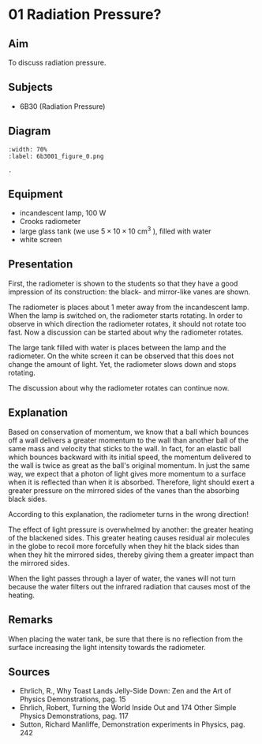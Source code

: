 # 01 Radiation Pressure? 
  
## Aim   
 To discuss radiation pressure.    
  
## Subjects   
* 6B30 (Radiation Pressure)   

## Diagram
    
```{figure} figures/figure_0.png  
:width: 70%  
:label: 6b3001_figure_0.png  

. 
```
     
  
## Equipment   
- incandescent lamp, $100 \mathrm{~W}$
- Crooks radiometer
- large glass tank (we use $5 \times 10 \times 10 \mathrm{~cm^3}$ ), filled with water
- white screen
   
  
## Presentation   
First, the radiometer is shown to the students so that they have a good impression of its construction: the black- and mirror-like vanes are shown.

The radiometer is places about 1 meter away from the incandescent lamp. When the lamp is switched on, the radiometer starts rotating. In order to observe in which direction the radiometer rotates, it should not rotate too fast. Now a discussion can be started about why the radiometer rotates.

The large tank filled with water is places between the lamp and the radiometer. On the white screen it can be observed that this does not change the amount of light. Yet, the radiometer slows down and stops rotating.

The discussion about why the radiometer rotates can continue now.
  
## Explanation   
Based on conservation of momentum, we know that a ball which bounces off a wall delivers a greater momentum to the wall than another ball of the same mass and velocity that sticks to the wall. In fact, for an elastic ball which bounces backward with its initial speed, the momentum delivered to the wall is twice as great as the ball's original momentum. In just the same way, we expect that a photon of light gives more momentum to a surface when it is reflected than when it is absorbed. Therefore, light should exert a greater pressure on the mirrored sides of the vanes than the absorbing black sides.

According to this explanation, the radiometer turns in the wrong direction!

The effect of light pressure is overwhelmed by another: the greater heating of the blackened sides. This greater heating causes residual air molecules in the globe to recoil more forcefully when they hit the black sides than when they hit the mirrored sides, thereby giving them a greater impact than the mirrored sides.

When the light passes through a layer of water, the vanes will not turn because the water filters out the infrared radiation that causes most of the heating.

## Remarks   
When placing the water tank, be sure that there is no reflection from the surface increasing the light intensity towards the radiometer. 
  
## Sources
 *  Ehrlich, R., Why Toast Lands Jelly-Side Down: Zen and the Art of Physics Demonstrations, pag. 15 
 *  Ehrlich, Robert, Turning the World Inside Out and 174 Other Simple Physics Demonstrations, pag. 117 
 *  Sutton, Richard Manliffe, Demonstration experiments in Physics, pag. 242
  
